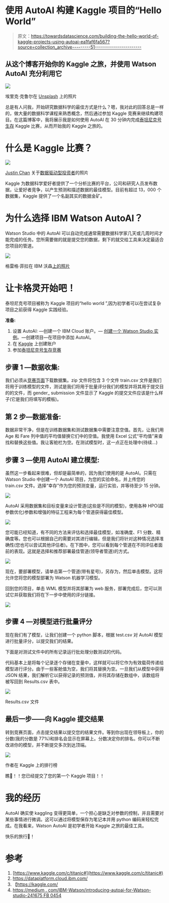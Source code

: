 # 使用 AutoAI 构建 Kaggle 项目的“Hello World”

> 原文：<https://towardsdatascience.com/building-the-hello-world-of-kaggle-projects-using-autoai-ea1faf6fa567?source=collection_archive---------51----------------------->

## 从这个博客开始你的 Kaggle 之旅，并使用 Watson AutoAI 充分利用它

![](img/f6d537cb8d250f759cdaf694e7a28c57.png)

埃里克·克鲁尔在 [Unsplash](https://unsplash.com/s/photos/robots?utm_source=unsplash&utm_medium=referral&utm_content=creditCopyText) 上的照片

总是有人问我，开始研究数据科学的最佳方式是什么？嗯，我对此的回答总是一样的，做大量的数据科学课程来熟悉概念，然后通过参加 Kaggle 竞赛来继续构建项目。在这篇博客中，我将展示我是如何使用 AutoAI 在 30 分钟内完成[泰坦尼克号生存](https://www.kaggle.com/c/titanic#) Kaggle 比赛，从而开始我的 Kaggle 之旅的。

# **什么是 Kaggle 比赛？**

![](img/fb07242b413a3c078937fe59a61a998c.png)

[Justin Chan](https://www.datadriveninvestor.com/author/justin/) 关于[数据驱动型投资者](https://www.datadriveninvestor.com/2019/01/14/kaggle-for-data-driven-investors/)的照片

Kaggle 为数据科学爱好者提供了一个分析比赛的平台，公司和研究人员发布数据，让爱好者竞争，以产生预测和描述数据的最佳模型。目前有超过 13，000 个数据集，Kaggle 提供了一个名副其实的数据金矿。

# 为什么选择 IBM Watson AutoAI？

Watson Studio 中的 AutoAI 可以自动完成通常需要数据科学家几天或几周时间才能完成的任务。您所需要做的就是提交您的数据，剩下的就交给工具来决定最适合您项目的管道。

![](img/b761c0b2f887d800dcc53325356985b8.png)

格雷格·菲拉在 IBM 沃森[上的照片](https://medium.com/ibm-watson/introducing-autoai-for-watson-studio-241675fb0454)

# 让卡格灵开始吧！

泰坦尼克号项目被称为 Kaggle 项目的“hello world ”,因为初学者可以在尝试复杂项目之前获得 Kaggle 实践经验。

**准备:**

1.  设置 AutoAI: —创建一个 IBM Cloud 账户。— [创建一个 Watson Studio 实例](https://dataplatform.cloud.ibm.com/)。—创建项目—在项目中添加 AutoAI。
2.  在 [Kaggle](https://kaggle.com/) 上创建账户
3.  参加[泰坦尼克号生存竞赛](https://www.kaggle.com/c/titanic#)

## 步骤 1 —数据收集:

我们必须从[竞赛页面](https://www.kaggle.com/c/titanic)下载数据集。zip 文件将包含 3 个文件 train.csv 文件是我们将用于训练模型的文件，测试是我们将用于批量评分我们的模型并将其用于提交目的的文件，而 gender_ submission 文件显示了 Kaggle 的提交文件应该是什么样子(它是我们将填写的模板)。

## 第 2 步—数据准备:

数据非常干净，但是在训练数据集和测试数据集中需要注意空值。首先，让我们用 Age 和 Fare 列中值的平均值替换它们中的空值。我使用 Excel 公式“平均值”来查找和替换这些值。我让客舱栏为空。在测试模型时，这一点正在处理中(待续…)

## 步骤 3 —使用 AutoAI 建立模型:

虽然这一步看起来很难，但却是最简单的，因为我们使用的是 AutoAI。只需在 Watson Studio 中创建一个 AutoAI 项目，为您的实验命名，并上传您的 train.csv 文件。选择“幸存”作为您的预测变量，运行实验，并等待至少 15 分钟。

![](img/c94954701dc1b8fcf9cf386a22eda476.png)

AutoAI 采用数据集和目标变量来设计管道(这些是不同的模型)，使用各种 HPO(超参数优化)参数和增强的特征工程来为每个管道获得最佳模型。

![](img/1a95aea707c9f190bb6dde373969da93.png)

您可能已经知道，有不同的方法来评估和选择最佳模型，如准确度、F1 分数、精确度等。您也可以根据自己的需要对其进行编辑，但是我们将针对这种情况选择准确性(您也可以尝试其他评估者)。在下图中，您可以看到每个管道在不同评估者面前的表现。这就是选择和推荐部署最佳管道(领导者管道)的方式。

![](img/bfdf7106ab5c89dfd6fc99bcf486654e.png)

现在，要部署模型，请单击第一个管道(带有星号)，另存为，然后单击模型。这将允许您将您的模型部署为 Watson 机器学习模型。

回到您的项目，单击 WML 模型并将其部署为 web 服务，部署完成后，您可以测试它并获取我们将在下一步中使用的评分链接。

![](img/ef56070790318b89b463b4c834a44cc4.png)

## 步骤 4 —对模型进行批量评分

现在我们有了模型，让我们创建一个 python 脚本，根据 test.csv 对 AutoAI 模型进行批量评分，以提交我们的结果。

下面是对测试文件中的所有记录运行批处理分数测试的代码。

代码基本上是将每个记录逐个存储在变量中，这样就可以将它作为有效载荷传递给模型进行评分。由于一些客舱值为空，我们将其替换为空。一旦我们从模型中获得 JSON 结果，我们解析它以获得记录的预测值，并将其存储在数组中，该数组将被写回到 Results.csv 表中。

![](img/9d8af1f3d075a414a8140cbb80d20605.png)

Results.csv 文件

## 最后一步——向 Kaggle 提交结果

转到竞赛页面，点击提交结果以提交您的结果文件。等到你出现在领导板上，你的分数(我的分数是 77%)和排名会显示在屏幕上。分数决定你的排名。你可以不断改进你的模型，并不断提交多次到达顶端。

![](img/feee7bfa6e79b4e7a8de7e1d4026ea40.png)

作者在 Kaggle 上的排行榜

瞧💃！！您已经提交了您的第一个 Kaggle 项目！！

# 我的经历

AutoAI 确实使 kaggling 变得更简单，一个担心是缺乏对参数的控制，并且需要对某些事情进行微调。这可以通过将模型保存为笔记本并用 python 编码来轻松完成。在我看来，Watson AutoAI 是初学者开始 Kaggle 之旅的最佳工具。

快乐的旅行💃！

# 参考

1.  [https://www.kaggle.com/c/titanic#](https://www.kaggle.com/c/titanic#)
2.  https://dataplatform.cloud.ibm.com/
3.  【https://kaggle.com/ 
4.  [https://medium . com/IBM-Watson/introducing-autoai-for-Watson-studio-241675 FB 0454](https://medium.com/ibm-watson/introducing-autoai-for-watson-studio-241675fb0454)